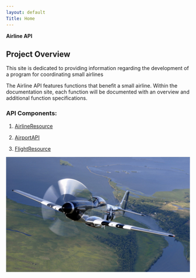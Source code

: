```yaml
---
layout: default
Title: Home
---
```


**Airline API**

## Project Overview
		 
This site is dedicated to providing information regarding the development of a program for coordinating small airlines 

The Airline API features functions that benefit a small airline. Within the documentation site, each function will be documented with an overview and additional function specifications.

### API Components: 
	
1.	[AirlineResource](/documents/AirlineResource.md)
	
2.	[AirportAPI](/documents/AirportAPI.md)

3.	[FlightResource](/documents/FlightResource.md)



![](/old_vintage_airplane_hd_wallpaper.jpg)
